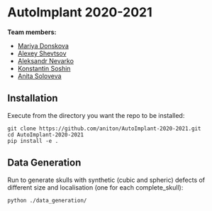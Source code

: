 # AutoImplant 2020-2021


**Team members:**
+ [Mariya Donskova](https://github.com/maridonskova)
+ [Alexey Shevtsov](https://github.com/shevtsovalexey)
+ [Aleksandr Nevarko](https://github.com/AlexanderNevarko)
+ [Konstantin Soshin](https://github.com/SoshinK)
+ [Anita Soloveva](https://github.com/aniton)


## Installation

Execute from the directory you want the repo to be installed:

```
git clone https://github.com/aniton/AutoImplant-2020-2021.git
cd AutoImplant-2020-2021
pip install -e .
```

## Data Generation

Run to generate skulls with synthetic (cubic and spheric) defects of different size and localisation (one for each complete_skull):

```
python ./data_generation/
```
